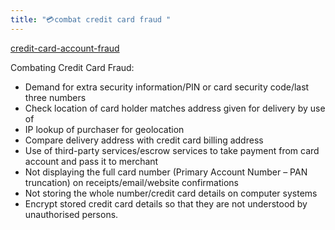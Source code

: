 ```yaml
---
title: "💳combat credit card fraud "
--- 
```

[credit-card-account-fraud](Others/credit-card-account-fraud.md)

Combating Credit Card Fraud:
- Demand for extra security information/PIN or card security code/last three numbers
- Check location of card holder matches address given for delivery by use of
- IP lookup of purchaser for geolocation
- Compare delivery address with credit card billing address
- Use of third-party services/escrow services to take payment from card account and pass it to merchant
- Not displaying the full card number (Primary Account Number – PAN truncation) on receipts/email/website confirmations
- Not storing the whole number/credit card details on computer systems
- Encrypt stored credit card details so that they are not understood by unauthorised persons. 